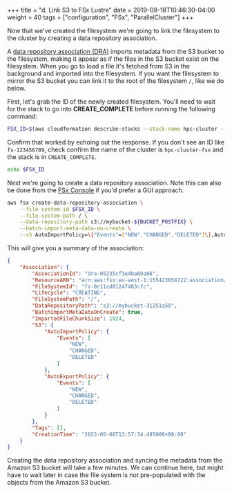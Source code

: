+++
title = "d. Link S3 to FSx Lustre"
date = 2019-09-18T10:46:30-04:00
weight = 40
tags = ["configuration", "FSx", "ParallelCluster"]
+++

Now that we've created the filesystem we're going to link the filesystem to the cluster by creating a data repository association.

A [data repository association (DRA)](https://docs.aws.amazon.com/fsx/latest/LustreGuide/create-dra-linked-data-repo.html) imports metadata from the S3 bucket to the filesystem, making it appear as if the files in the S3 bucket exist on the filesystem. When you go to load a file it's fetched from S3 in the background and imported into the filesystem. If you want the filesystem to mirror the S3 bucket you can link it to the root of the filesystem `/`, like we do below.

First, let's grab the ID of the newly created filesystem. You'll need to wait for the stack to go into **CREATE_COMPLETE** before running the following command:

```bash
FSX_ID=$(aws cloudformation describe-stacks --stack-name hpc-cluster --query "Stacks[0].Outputs[?OutputKey=='FSXIds'].OutputValue" --output text)
```

Confirm that worked by echoing out the response. If you don't see an ID like `fs-123456789`, check confirm the name of the cluster is `hpc-cluster-fsx` and the stack is in `CREATE_COMPLETE`.

```bash
echo $FSX_ID
```

Next we're going to create a data repository association. Note this can also be done from the [FSx Console](https://eu-west-1.console.aws.amazon.com/fsx/home?region=eu-west-1#file-systems) if you'd prefer a GUI approach.

```bash
aws fsx create-data-repository-association \
    --file-system-id $FSX_ID \
    --file-system-path / \
    --data-repository-path s3://mybucket-${BUCKET_POSTFIX} \
    --batch-import-meta-data-on-create \
    --s3 AutoImportPolicy=\{"Events"=["NEW","CHANGED","DELETED"]\},AutoExportPolicy=\{"Events"=["NEW","CHANGED","DELETED"]\}
```

This will give you a summary of the association:

```json
{
    "Association": {
        "AssociationId": "dra-05235cf3e4ba69a86",
        "ResourceARN": "arn:aws:fsx:eu-west-1:155423658722:association/fs-0c11cd01247483cfc/dra-05235cf3e4ba69a86",
        "FileSystemId": "fs-0c11cd01247483cfc",
        "Lifecycle": "CREATING",
        "FileSystemPath": "/",
        "DataRepositoryPath": "s3://mybucket-31251a58",
        "BatchImportMetaDataOnCreate": true,
        "ImportedFileChunkSize": 1024,
        "S3": {
            "AutoImportPolicy": {
                "Events": [
                    "NEW",
                    "CHANGED",
                    "DELETED"
                ]
            },
            "AutoExportPolicy": {
                "Events": [
                    "NEW",
                    "CHANGED",
                    "DELETED"
                ]
            }
        },
        "Tags": [],
        "CreationTime": "2023-05-08T13:57:34.495000+00:00"
    }
}
```

Creating the data repository association and syncing the metadata from the Amazon S3 bucket will take a few minutes. We can continue here, but might have to wait later in case the file system is not pre-populated with the objects from the Amazon S3 bucket.
